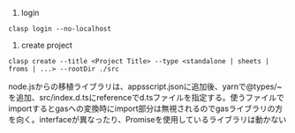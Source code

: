 1. login
```
clasp login --no-localhost
```

1. create project
```
clasp create --title <Project Title> --type <standalone | sheets | froms | ...> --rootDir ./src
```

node.jsからの移植ライブラリは、appsscript.jsonに追加後、yarnで@types/~を追加、src/index.d.tsにreferenceでd.tsファイルを指定する。使うファイルでimportするとgasへの変換時にimport部分は無視されるのでgasライブラリの方を向く。interfaceが異なったり、Promiseを使用しているライブラリは動かない